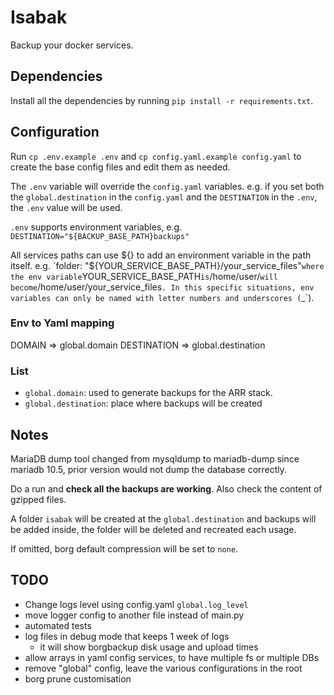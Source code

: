 # Isabak

Backup your docker services.

## Dependencies

Install all the dependencies by running `pip install -r requirements.txt`.

## Configuration

Run `cp .env.example .env` and `cp config.yaml.example config.yaml` to create the base config files and edit them as needed.

The `.env` variable will override the `config.yaml` variables.
e.g. if you set both the `global.destination` in the `config.yaml` and the `DESTINATION` in the `.env`, the `.env` value will be used.

`.env` supports environment variables, e.g. `DESTINATION="${BACKUP_BASE_PATH}backups"` 

All services paths can use ${} to add an environment variable in the path itself. e.g. `folder: "${YOUR_SERVICE_BASE_PATH}/your_service_files"` where the env variable `YOUR_SERVICE_BASE_PATH` is `/home/user/` will become `/home/user/your_service_files`. In this specific situations, env variables can only be named with letter numbers and underscores (`_`). 

### Env to Yaml mapping
DOMAIN => global.domain
DESTINATION => global.destination

### List
- `global.domain`: used to generate backups for the ARR stack.
- `global.destination`: place where backups will be created

## Notes

MariaDB dump tool changed from mysqldump to mariadb-dump since mariadb 10.5, prior version would not dump the database correctly.

Do a run and **check all the backups are working**. Also check the content of gzipped files.

A folder `isabak` will be created at the `global.destination` and backups will be added inside, the folder will be deleted and recreated each usage.

If omitted, borg default compression will be set to `none`.

## TODO
- Change logs level using config.yaml `global.log_level`
- move logger config to another file instead of main.py
- automated tests
- log files in debug mode that keeps 1 week of logs
  - it will show borgbackup disk usage and upload times
- allow arrays in yaml config services, to have multiple fs or multiple DBs
- remove "global" config, leave the various configurations in the root
- borg prune customisation

